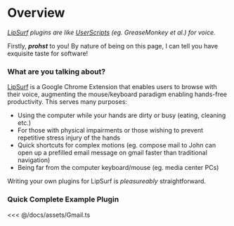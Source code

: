 # Overview
_[LipSurf](https://www.lipsurf.com) plugins are like [UserScripts](https://en.wikipedia.org/wiki/Userscript) (eg. GreaseMonkey et al.) for voice._

Firstly, _**prohst**_ to you! By nature of being on this page, I can tell you have exquisite taste for software!

### What are you talking about?

[LipSurf](https://chrome.google.com/webstore/detail/lipsurf/lnnmjmalakahagblkkcnjkoaihlfglon) is a Google Chrome Extension that enables users to browse with their voice, augmenting the mouse/keyboard paradigm enabling hands-free productivity. This serves many purposes:

 - Using the computer while your hands are dirty or busy (eating, cleaning etc.)
 - For those with physical impairments or those wishing to prevent repetitive stress injury of the hands
 - Quick shortcuts for complex motions (eg. <span class="voice-cmd">compose mail to John</span> can open up a prefilled email message on gmail faster than traditional navigation)
 - Being far from the computer keyboard/mouse (eg. media center PCs)

Writing your own plugins for LipSurf is *pleasureably* straightforward.
### Quick Complete Example Plugin

<<< @/docs/assets/Gmail.ts

